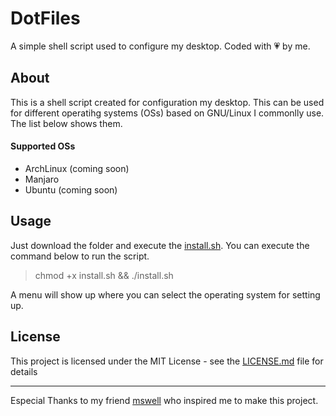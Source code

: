# DotFiles
A simple shell script used to configure my desktop. Coded with :heartpulse: by me.

## About
This is a shell script created for configuration my desktop. This can be used for different operatihg systems (OSs) based on GNU/Linux I commonlly use. The list below shows them.

#### Supported OSs
- ArchLinux (coming soon)
- Manjaro 
- Ubuntu (coming soon)

## Usage
Just download the folder and execute the [install.sh](install.sh). You can execute the command below to run the script.

> chmod +x install.sh && ./install.sh

A menu will show up where you can select the operating system for setting up.

## License
This project is licensed under the MIT License - see the [LICENSE.md](LICENSE.md) file for details

---
Especial Thanks to my friend [mswell](https://github.com/mswell) who inspired me to make this project.